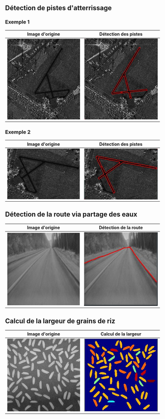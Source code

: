 ## Détection de pistes d'atterrissage

### Exemple 1

|           Image d'origine           |       Détection des pistes       |
| :---------------------------------: | :------------------------------: |
| ![](https://github.com/C-Rio/Algo_images/blob/master/Images/Exemples/aeroport1.png) | ![](https://github.com/C-Rio/Algo_images/blob/master/Images/Exemples/pistes.JPG) |

### Exemple 2

|           Image d'origine           |       Détection des pistes        |
| :---------------------------------: | :-------------------------------: |
| ![](https://github.com/C-Rio/Algo_images/blob/master/Images/Exemples/aeroport2.png) | ![](https://github.com/C-Rio/Algo_images/blob/master/Images/Exemples/pistes2.JPG) |


## Détection de la route via partage des eaux

|         Image d'origine         |      Détection de la route      |
| :-----------------------------: | :-----------------------------: |
| ![](https://github.com/C-Rio/Algo_images/blob/master/Images/Exemples/route.png) | ![](https://github.com/C-Rio/Algo_images/blob/master/Images/Exemples/route.JPG) |

## Calcul de la largeur de grains de riz

|        Image d'origine         |       Calcul de la largeur       |
| :----------------------------: | :-------------------------------: |
| ![](https://github.com/C-Rio/Algo_images/blob/master/Images/Exemples/rice.png) | ![](https://github.com/C-Rio/Algo_images/blob/master/Images/Exemples/largeur.JPG)|
